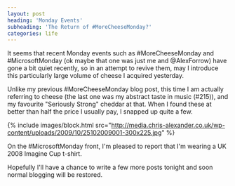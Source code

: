 ```yaml
---
layout: post
heading: 'Monday Events'
subheading: 'The Return of #MoreCheeseMonday?'
categories: life
---
```


It seems that recent Monday events such as #MoreCheeseMonday and #MicrosoftMonday (ok maybe that one was just me and @AlexForrow) have gone a bit quiet recently, so in an attempt to revive them, may I introduce this particularly large volume of cheese I acquired yesterday.

Unlike my previous #MoreCheeseMonday blog post, this time I am actually referring to cheese (the last one was my abstract taste in music (#215)), and my favourite "Seriously Strong" cheddar at that. When I found these at better than half the price I usually pay, I snapped up quite a few.

{% include images/block.html src="http://media.chris-alexander.co.uk/wp-content/uploads/2009/10/25102009001-300x225.jpg" %}

On the #MicrosoftMonday front, I'm pleased to report that I'm wearing a UK 2008 Imagine Cup t-shirt.

Hopefully I'll have a chance to write a few more posts tonight and soon normal blogging will be restored.
